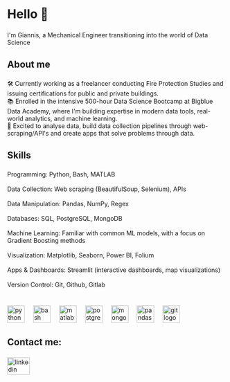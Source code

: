 <h1 align="left">Hello 👋</h1>

###

<p align="left">I'm Giannis, a Mechanical Engineer transitioning into the world of Data Science</p>

###

<h2 align="left">About me</h2>

###

<p align="left">🛠️ Currently working as a freelancer conducting Fire Protection Studies and issuing certifications for public and private buildings.<br>📚 Enrolled in the intensive 500-hour Data Science Bootcamp at Bigblue Data Academy, where I'm building expertise in modern data tools, real-world analytics, and machine learning.<br>🎯 Excited to analyse data, build data collection pipelines through web-scraping/API's and create apps that solve problems through data.</p>

<h2 align="left">Skills</h2>

###

<p align="left">Programming: Python, Bash, MATLAB<br><br>Data Collection: Web scraping (BeautifulSoup, Selenium), APIs<br><br>Data Manipulation: Pandas, NumPy, Regex<br><br>Databases: SQL, PostgreSQL, MongoDB<br><br>Machine Learning: Familiar with common ML models, with a focus on Gradient Boosting methods<br><br>Visualization: Matplotlib, Seaborn, Power BI, Folium<br><br>Apps & Dashboards: Streamlit (interactive dashboards, map visualizations)<br><br>Version Control: Git, Github, Gitlab</p>

###

<br clear="both">

<div align="left">
  <img src="https://cdn.jsdelivr.net/gh/devicons/devicon/icons/python/python-original.svg" height="40" alt="python logo"  />
  <img width="12" />
  <img src="https://cdn.jsdelivr.net/gh/devicons/devicon/icons/bash/bash-original.svg" height="40" alt="bash logo"  />
  <img width="12" />
  <img src="https://cdn.jsdelivr.net/gh/devicons/devicon/icons/matlab/matlab-original.svg" height="40" alt="matlab logo"  />
  <img width="12" />
  <img src="https://cdn.jsdelivr.net/gh/devicons/devicon/icons/postgresql/postgresql-plain-wordmark.svg" height="40" alt="postgresql logo"  />
  <img width="12" />
  <img src="https://cdn.jsdelivr.net/gh/devicons/devicon/icons/mongodb/mongodb-original.svg" height="40" alt="mongodb logo"  />
  <img width="12" />
  <img src="https://cdn.jsdelivr.net/gh/devicons/devicon/icons/pandas/pandas-original.svg" height="40" alt="pandas logo"  />
  <img width="12" />
  <img src="https://cdn.jsdelivr.net/gh/devicons/devicon/icons/git/git-plain-wordmark.svg" height="40" alt="git logo"  />
</div>

###

<h2 align="left">Contact me:</h2>

###

<div align="left">
  <a href="https://www.linkedin.com/in/stamioanni/" target="_blank">
    <img src="https://raw.githubusercontent.com/maurodesouza/profile-readme-generator/master/src/assets/icons/social/linkedin/default.svg" width="52" height="40" alt="linkedin logo"  />
  </a>
</div>

###
